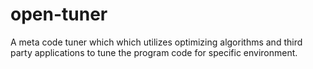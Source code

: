 # open-tuner
A meta code tuner which which utilizes optimizing algorithms and third party applications to tune the program code for specific environment.
